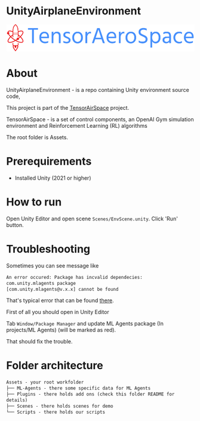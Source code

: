 # UnityAirplaneEnvironment

![](../.github/img/logo-no-background.png)


# About

UnityAirplaneEnvironment - is a repo containing Unity environment source code,

This project is part of the [TensorAirSpace](https://github.com/TensorAirSpace) project.

TensorAirSpace - is a set of control components, an OpenAI Gym simulation environment and Reinforcement Learning (RL) algorithms

The root folder is Assets.

# Prerequirements

- Installed Unity (2021 or higher)

# How to run

Open Unity Editor and open scene `Scenes/EnvScene.unity`.
Click 'Run' button.

# Troubleshooting

Sometimes you can see message like

```
An error occured: Package has incvalid dependecies:
com.unity.mlagents package
[com.unity.mlagents@v.x.x] cannot be found
```

That's typical error that can be found [there](https://docs.unity3d.com/Manual/upm-errors.html).

First of all you should open in Unity Editor

Tab `Window/Package Manager` and update ML Agents package (In projects/ML Agents) (will be marked as red).

That should fix the trouble.

# Folder architecture

```
Assets - your root workfolder
├── ML-Agents - there some specific data for ML Agents
├── Plugins - there holds add ons (check this folder README for details)
├── Scenes - there holds scenes for demo
└── Scripts - there holds our scripts 
```


